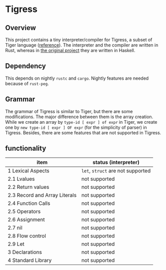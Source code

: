 # Tigress
## Overview
This project contains a tiny interpreter/compiler for Tigress, a subset of Tiger language ([reference](http://www.cs.columbia.edu/~sedwards/classes/2002/w4115/tiger.pdf)).
The interpreter and the compiler are written in Rust, whereas in [the original project](http://github.com/koba-e964/tigress) they are written in Haskell.

## Dependency
This depends on nightly `rustc` and `cargo`. Nightly features are needed because of `rust-peg`.

## Grammar
The grammar of Tigress is similar to Tiger, but there are some modifications. The major difference between them is the array creation. While we create an array by `type-id [ expr ] of expr` in Tiger, we create one by `new type-id [ expr ] OF expr` (for the simplicity of parser) in Tigress. Besides, there are some features that are not supported in Tigress.

## functionality
|item|status (interpreter) |
|---|---|
| 1 Lexical Aspects | `let`, `struct` are not supported |
| 2.1 Lvalues | not supported |
| 2.2 Return values | not supported |
| 2.3 Record and Array Literals | not supported |
| 2.4 Function Calls | not supported |
| 2.5 Operators | not supported |
| 2.6 Assignment | not supported |
| 2.7 nil | not supported |
| 2.8 Flow control | not supported |
| 2.9 Let | not supported |
| 3 Declarations| not supported |
| 4 Standard Library | not supported |

